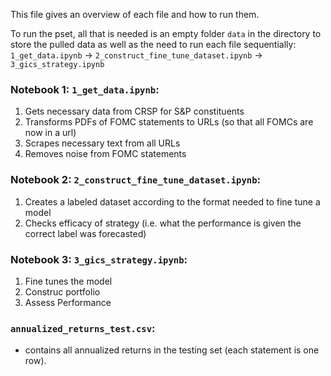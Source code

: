 This file gives an overview of each file and how to run them.

To run the pset, all that is needed is an empty folder `data` in the directory to store the pulled data as well as the need to run each file sequentially: `1_get_data.ipynb` $\to$ `2_construct_fine_tune_dataset.ipynb` $\to$ `3_gics_strategy.ipynb`

### Notebook 1: `1_get_data.ipynb`: 
1. Gets necessary data from CRSP for S&P constituents
2. Transforms PDFs of FOMC statements to URLs (so that all FOMCs are now in a url)
3. Scrapes necessary text from all URLs
4. Removes noise from FOMC statements


### Notebook 2: `2_construct_fine_tune_dataset.ipynb`: 
1. Creates a labeled dataset according to the format needed to fine tune a model
2. Checks efficacy of strategy (i.e. what the performance is given the correct label was forecasted)

### Notebook 3: `3_gics_strategy.ipynb`: 
1. Fine tunes the model
2. Construc portfolio
3. Assess Performance

### `annualized_returns_test.csv`: 
- contains all annualized returns in the testing set (each statement is one row).